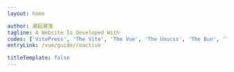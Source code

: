 ```yaml
---
layout: home

author: 潮起潮落
tagline: A Website Is Developed With
codes: ['VitePress', 'The Vite', 'The Vue', 'The Unocss', 'The Bun', 'TypeScript']
entryLink: /vue/guide/reactive

titleTemplate: false
---
```

